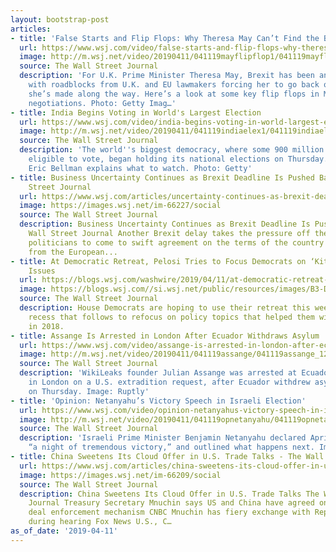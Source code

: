 ```yaml
---
layout: bootstrap-post
articles:
- title: 'False Starts and Flip Flops: Why Theresa May Can’t Find the Brexit'
  url: https://www.wsj.com/video/false-starts-and-flip-flops-why-theresa-may-cant-find-the-brexit/3D5C3135-CC8F-4CF1-B8D2-31F8ADB3015C.html
  image: http://m.wsj.net/video/20190411/041119mayflipflop1/041119mayflipflop1_1280x720.jpg
  source: The Wall Street Journal
  description: 'For U.K. Prime Minister Theresa May, Brexit has been an uphill battle,
    with roadblocks from U.K. and EU lawmakers forcing her to go back on promises
    she’s made along the way. Here’s a look at some key flip flops in May’s Brexit
    negotiations. Photo: Getty Imag…'
- title: India Begins Voting in World's Largest Election
  url: https://www.wsj.com/video/india-begins-voting-in-world-largest-election/A2D77257-0A18-4D94-8E35-425D22134F7A.html
  image: http://m.wsj.net/video/20190411/041119indiaelex1/041119indiaelex1_1280x720.jpg
  source: The Wall Street Journal
  description: 'The world''s biggest democracy, where some 900 million people are
    eligible to vote, began holding its national elections on Thursday. The WSJ''s
    Eric Bellman explains what to watch. Photo: Getty'
- title: Business Uncertainty Continues as Brexit Deadline Is Pushed Back - The Wall
    Street Journal
  url: https://www.wsj.com/articles/uncertainty-continues-as-brexit-deadline-is-pushed-back-11554986964
  image: https://images.wsj.net/im-66227/social
  source: The Wall Street Journal
  description: Business Uncertainty Continues as Brexit Deadline Is Pushed Back The
    Wall Street Journal Another Brexit delay takes the pressure off the U.K.'s warring
    politicians to come to swift agreement on the terms of the country's withdrawal
    from the European...
- title: At Democratic Retreat, Pelosi Tries to Focus Democrats on ‘Kitchen Table’
    Issues
  url: https://blogs.wsj.com/washwire/2019/04/11/at-democratic-retreat-pelosi-tries-to-focus-democrats-on-kitchen-table-issues/
  image: https://blogs.wsj.com//si.wsj.net/public/resources/images/B3-DQ553_Pelosi_P_20190408090225.jpg
  source: The Wall Street Journal
  description: House Democrats are hoping to use their retreat this week and the two-week
    recess that follows to refocus on policy topics that helped them win the chamber
    in 2018.
- title: Assange Is Arrested in London After Ecuador Withdraws Asylum
  url: https://www.wsj.com/video/assange-is-arrested-in-london-after-ecuador-withdraws-asylum/471BF4A0-22E0-4C88-ADC8-7D4EC684670C.html
  image: http://m.wsj.net/video/20190411/041119assange/041119assange_1280x720.jpg
  source: The Wall Street Journal
  description: 'WikiLeaks founder Julian Assange was arrested at Ecuador’s embassy
    in London on a U.S. extradition request, after Ecuador withdrew asylum protection
    on Thursday. Image: Ruptly'
- title: 'Opinion: Netanyahu’s Victory Speech in Israeli Election'
  url: https://www.wsj.com/video/opinion-netanyahus-victory-speech-in-israeli-election/73B17CCD-A5CE-46F8-832C-0B5E7A920AE3.html
  image: http://m.wsj.net/video/20190411/041119opnetanyahu/041119opnetanyahu_1280x720.jpg
  source: The Wall Street Journal
  description: 'Israeli Prime Minister Benjamin Netanyahu declared April 10, 2019
    “a night of tremendous victory,” and outlined what happens next. Image: Getty'
- title: China Sweetens Its Cloud Offer in U.S. Trade Talks - The Wall Street Journal
  url: https://www.wsj.com/articles/china-sweetens-its-cloud-offer-in-u-s-trade-talks-11554976562
  image: https://images.wsj.net/im-66209/social
  source: The Wall Street Journal
  description: China Sweetens Its Cloud Offer in U.S. Trade Talks The Wall Street
    Journal Treasury Secretary Mnuchin says US and China have agreed on the trade
    deal enforcement mechanism CNBC Mnuchin has fiery exchange with Rep. Maxine Waters
    during hearing Fox News U.S., C…
as_of_date: '2019-04-11'
---
```


